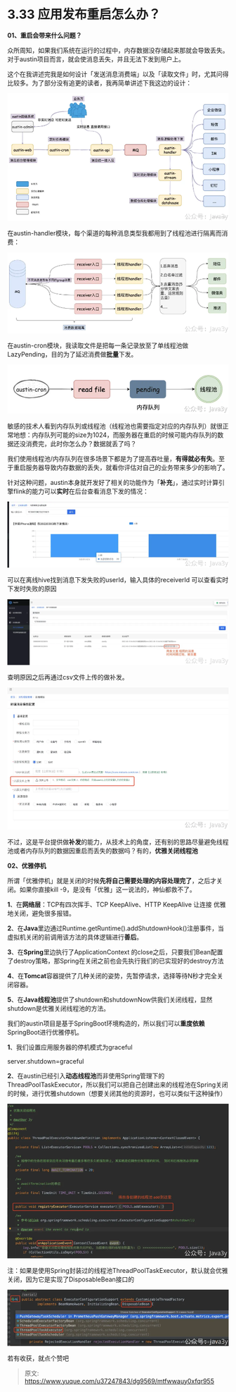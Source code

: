 # 3.33 应用发布重启怎么办？

**01、重启会带来什么问题？**

众所周知，如果我们系统在运行的过程中，内存数据没存储起来那就会导致丢失。对于austin项目而言，就会使消息丢失，并且无法下发到用户上。

这个在我讲述完我是如何设计「发送消息消费端」以及「读取文件」时，尤其问得比较多。为了部分没有追更的读者，我再简单讲述下我这边的设计：

![1649742514907-abf19d8a-946e-4693-8081-37b6cbbf3b44.png](./img/NyW_Sh_lNMvlcHgw/1649742514907-abf19d8a-946e-4693-8081-37b6cbbf3b44-790063.webp)

在austin-handler模块，每个渠道的每种消息类型我都用到了线程池进行隔离而消费：

![1649742496231-311939be-6263-472d-9db6-6664295d3e4a.png](./img/NyW_Sh_lNMvlcHgw/1649742496231-311939be-6263-472d-9db6-6664295d3e4a-019978.webp)

在austin-cron模块，我读取文件是把每一条记录放至了单线程池做LazyPending，目的为了延迟消费做**批量**下发。

![1649742495784-8b568206-b280-4560-b470-aaf786e3649d.png](./img/NyW_Sh_lNMvlcHgw/1649742495784-8b568206-b280-4560-b470-aaf786e3649d-194877.webp)

敏感的技术人看到内存队列或线程池（线程池也需要指定对应的内存队列）就很正常地想：内存队列可能的size为1024，而服务器在重启的时候可能内存队列的数据还没消费完，此时你怎么办？数据就丢了吗？

我们使用线程池/内存队列在很多场景下都是为了提高吞吐量，**有得就必有失**。至于重启服务器导致内存数据的丢失，就看你评估对自己的业务带来多少的影响了。

针对这种问题，austin本身就开发好了相关的功能作为「**补充**」，通过实时计算引擎flink的能力可以**实时**在后台查看消息下发的情况：

![1649742495764-3c8c0a11-5585-4c62-b1dc-521a0a186a8a.png](./img/NyW_Sh_lNMvlcHgw/1649742495764-3c8c0a11-5585-4c62-b1dc-521a0a186a8a-365637.webp)

可以在离线hive找到消息下发失败的userId，输入具体的receiverId 可以查看实时下发时失败的原因

![1649742495971-bbe1153a-1b4d-43c1-b823-82dc150353bc.png](./img/NyW_Sh_lNMvlcHgw/1649742495971-bbe1153a-1b4d-43c1-b823-82dc150353bc-015443.webp)

查明原因之后再通过csv文件上传的做补发。

![1649742496768-0d4c6517-23e3-47d8-b93d-fad48237975f.png](./img/NyW_Sh_lNMvlcHgw/1649742496768-0d4c6517-23e3-47d8-b93d-fad48237975f-953035.webp)

不过，这是平台提供做**补发**的能力，从技术上的角度，还有别的思路尽量避免线程池或者内存队列的数据因重启而丢失的数据吗？有的，**优雅关闭线程池**

**02、优雅停机**

所谓「优雅停机」就是关闭的时候**先将自己需要处理的内容处理完了**，之后才关闭。如果你直接kill -9，是没有「优雅」这一说法的，神仙都救不了。

**1**、在**网络层**：TCP有四次挥手、TCP KeepAlive、HTTP KeepAlive 让连接 优雅地关闭，避免很多报错。

**2**、在**Java**里边通过Runtime.getRuntime().addShutdownHook()注册事件，当虚拟机关闭的前调用该方法的具体逻辑进行**善后**。

**3**、在**Spring**里边执行了ApplicationContext 的close之后，只要我们Bean配置了destroy策略，那Spring在关闭之前也会先执行我们的已实现好的destroy方法

**4**、在**Tomcat**容器提供了几种关闭的姿势，先暂停请求，选择等待N秒才完全关闭容器。

**5**、在**Java线程池**提供了shutdown和shutdownNow供我们关闭线程，显然shutdown是优雅关闭线程池的方法。

我们的austin项目是基于SpringBoot环境构造的，所以我们可以**重度依赖**SpringBoot进行优雅停机。

**1**、我们设置应用服务器的停机模式为graceful

server.shutdown=graceful

**2**、在austin已经引入**动态线程池**而非使用Spring管理下的ThreadPoolTaskExecutor，所以我们可以把自己创建出来的线程池在Spring关闭的时候，进行优雅shutdown（想要关闭其他的资源时，也可以类似干这种操作）

![1649742497896-4e2cc4b9-489c-436b-9a27-a3f7dfd2e891.png](./img/NyW_Sh_lNMvlcHgw/1649742497896-4e2cc4b9-489c-436b-9a27-a3f7dfd2e891-331103.webp)

注：如果是使用Spring封装过的线程池ThreadPoolTaskExecutor，默认就会优雅关闭，因为它是实现了DisposableBean接口的

![1649742497890-7a67b4c0-b956-413f-9ca6-c76670282935.png](./img/NyW_Sh_lNMvlcHgw/1649742497890-7a67b4c0-b956-413f-9ca6-c76670282935-265852.webp)

若有收获，就点个赞吧

 


> 原文: <https://www.yuque.com/u37247843/dg9569/mtfwwauy0xfqr955>